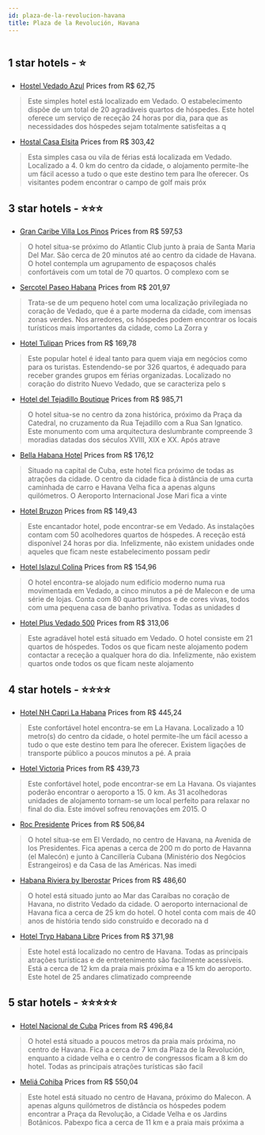 ```yaml
---
id: plaza-de-la-revolucion-havana
title: Plaza de la Revolución, Havana
---
```


<center><img src="https://photos.hotelbeds.com/giata/06/067522/067522a_hb_a_030.jpg" alt="" /></center>


##  1 star hotels - ⭐️

-    [Hostel Vedado Azul](https://www.hurb.com/br/aud/https://www.hurb.com/br/hotels/plaza-de-la-revolucion/hostel-vedado-azul-HT-2G35?cmp=18055) Prices from R$ 62,75
   > Este simples hotel está localizado em Vedado. O estabelecimento dispõe de um total de 20 agradáveis quartos de hóspedes. Este hotel oferece um serviço de receção 24 horas por dia, para que as necessidades dos hóspedes sejam totalmente satisfeitas a q
-    [Hostal Casa Elsita](https://www.hurb.com/br/aud/https://www.hurb.com/br/hotels/plaza-de-la-revolucion/hostal-casa-elsita-HT-SPMQ?cmp=18055) Prices from R$ 303,42
   > Esta simples casa ou vila de férias está localizada em Vedado. Localizado a 4. 0 km do centro da cidade, o alojamento permite-lhe um fácil acesso a tudo o que este destino tem para lhe oferecer. Os visitantes podem encontrar o campo de golf mais próx

##  3 star hotels - ⭐️⭐️⭐️

-    [Gran Caribe Villa Los Pinos](https://www.hurb.com/br/aud/https://www.hurb.com/br/hotels/plaza-de-la-revolucion/gran-caribe-villa-los-pinos-HT-4CFM?cmp=18055) Prices from R$ 597,53
   > O hotel situa-se próximo do Atlantic Club junto à praia de Santa Maria Del Mar. São cerca de 20 minutos até ao centro da cidade de Havana. O hotel contempla um agrupamento de espaçosos chalés confortáveis com um total de 70 quartos. O complexo com se
-    [Sercotel Paseo Habana](https://www.hurb.com/br/aud/https://www.hurb.com/br/hotels/plaza-de-la-revolucion/sercotel-paseo-habana-HT-KMVW?cmp=18055) Prices from R$ 201,97
   > Trata-se de um pequeno hotel com uma localização privilegiada no coração de Vedado, que é a parte moderna da cidade, com imensas zonas verdes. Nos arredores, os hóspedes podem encontrar os locais turísticos mais importantes da cidade, como La Zorra y
-    [Hotel Tulipan](https://www.hurb.com/br/aud/https://www.hurb.com/br/hotels/plaza-de-la-revolucion/hotel-tulipan-HT-EHND?cmp=18055) Prices from R$ 169,78
   > Este popular hotel é ideal tanto para quem viaja em negócios como para os turistas. Estendendo-se por 326 quartos, é adequado para receber grandes grupos em férias organizadas. Localizado no coração do distrito Nuevo Vedado, que se caracteriza pelo s
-    [Hotel del Tejadillo Boutique](https://www.hurb.com/br/aud/https://www.hurb.com/br/hotels/plaza-de-la-revolucion/hotel-del-tejadillo-boutique-HT-1PQK?cmp=18055) Prices from R$ 985,71
   > O hotel situa-se no centro da zona histórica, próximo da Praça da Catedral, no cruzamento da Rua Tejadillo com a Rua San Ignatico. Este monumento com uma arquitectura deslumbrante compreende 3 moradias datadas dos séculos XVIII, XIX e XX. Após atrave
-    [Bella Habana Hotel](https://www.hurb.com/br/aud/https://www.hurb.com/br/hotels/plaza-de-la-revolucion/bella-habana-hotel-HT-VBN6?cmp=18055) Prices from R$ 176,12
   > Situado na capital de Cuba, este hotel fica próximo de todas as atrações da cidade. O centro da cidade fica à distância de uma curta caminhada de carro e Havana Velha fica a apenas alguns quilómetros. O Aeroporto Internacional Jose Mari fica a vinte 
-    [Hotel Bruzon](https://www.hurb.com/br/aud/https://www.hurb.com/br/hotels/plaza-de-la-revolucion/hotel-bruzon-HT-IDRV?cmp=18055) Prices from R$ 149,43
   > Este encantador hotel, pode encontrar-se em Vedado. As instalações contam com 50 acolhedores quartos de hóspedes. A receção está disponível 24 horas por dia. Infelizmente, não existem unidades onde aqueles que ficam neste estabelecimento possam pedir
-    [Hotel Islazul Colina](https://www.hurb.com/br/aud/https://www.hurb.com/br/hotels/plaza-de-la-revolucion/hotel-islazul-colina-HT-4RCC?cmp=18055) Prices from R$ 154,96
   > O hotel encontra-se alojado num edifício moderno numa rua movimentada em Vedado, a cinco minutos a pé de Malecon e de uma série de lojas. Conta com 80 quartos limpos e de cores vivas, todos com uma pequena casa de banho privativa. Todas as unidades d
-    [Hotel Plus Vedado 500](https://www.hurb.com/br/aud/https://www.hurb.com/br/hotels/plaza-de-la-revolucion/hotel-plus-vedado-500-HT-1BFE?cmp=18055) Prices from R$ 313,06
   > Este agradável hotel está situado em Vedado. O hotel consiste em 21 quartos de hóspedes. Todos os que ficam neste alojamento podem contactar a receção a qualquer hora do dia. Infelizmente, não existem quartos onde todos os que ficam neste alojamento 

##  4 star hotels - ⭐️⭐️⭐️⭐️

-    [Hotel NH Capri La Habana](https://www.hurb.com/br/aud/https://www.hurb.com/br/hotels/plaza-de-la-revolucion/hotel-nh-capri-la-habana-HT-XKEI?cmp=18055) Prices from R$ 445,24
   > Este confortável hotel encontra-se em La Havana. Localizado a 10 metro(s) do centro da cidade, o hotel permite-lhe um fácil acesso a tudo o que este destino tem para lhe oferecer. Existem ligações de transporte público a poucos minutos a pé. A praia 
-    [Hotel Victoria](https://www.hurb.com/br/aud/https://www.hurb.com/br/hotels/plaza-de-la-revolucion/hotel-victoria-HT-13TB?cmp=18055) Prices from R$ 439,73
   > Este confortável hotel, pode encontrar-se em La Havana. Os viajantes poderão encontrar o aeroporto a 15. 0 km. As 31 acolhedoras unidades de alojamento tornam-se um local perfeito para relaxar no final do dia. Este imóvel sofreu renovações em 2015. O
-    [Roc Presidente](https://www.hurb.com/br/aud/https://www.hurb.com/br/hotels/plaza-de-la-revolucion/roc-presidente-HT-J0EI?cmp=18055) Prices from R$ 506,84
   > O hotel situa-se em El Verdado, no centro de Havana, na Avenida de los Presidentes. Fica apenas a cerca de 200 m do porto de Havanna (el Malecón) e junto à Cancillería Cubana (Ministério dos Negócios Estrangeiros) e da Casa de las Américas. Nas imedi
-    [Habana Riviera by Iberostar](https://www.hurb.com/br/aud/https://www.hurb.com/br/hotels/plaza-de-la-revolucion/habana-riviera-by-iberostar-HT-107L?cmp=18055) Prices from R$ 486,60
   > O hotel está situado junto ao Mar das Caraíbas no coração de Havana, no distrito Vedado da cidade. O aeroporto internacional de Havana fica a cerca de 25 km do hotel. O hotel conta com mais de 40 anos de história tendo sido construído e decorado na d
-    [Hotel Tryp Habana Libre](https://www.hurb.com/br/aud/https://www.hurb.com/br/hotels/plaza-de-la-revolucion/hotel-tryp-habana-libre-HT-4F5U?cmp=18055) Prices from R$ 371,98
   > Este hotel está localizado no centro de Havana. Todas as principais atrações turísticas e de entretenimento são facilmente acessíveis. Está a cerca de 12 km da praia mais próxima e a 15 km do aeroporto. Este hotel de 25 andares climatizado compreende

##  5 star hotels - ⭐️⭐️⭐️⭐️⭐️

-    [Hotel Nacional de Cuba](https://www.hurb.com/br/aud/https://www.hurb.com/br/hotels/plaza-de-la-revolucion/hotel-nacional-de-cuba-HT-984K?cmp=18055) Prices from R$ 496,84
   > O hotel está situado a poucos metros da praia mais próxima, no centro de Havana. Fica a cerca de 7 km da Plaza de la Revolución, enquanto a cidade velha e o centro de congressos ficam a 8 km do hotel. Todas as principais atrações turísticas são facil
-    [Meliá Cohiba](https://www.hurb.com/br/aud/https://www.hurb.com/br/hotels/plaza-de-la-revolucion/melia-cohiba-HT-EVD3?cmp=18055) Prices from R$ 550,04
   > Este hotel está situado no centro de Havana, próximo do Malecon. A apenas alguns quilómetros de distância os hóspedes podem encontrar a Praça da Revolução, a Cidade Velha e os Jardins Botânicos. Pabexpo fica a cerca de 11 km e a praia mais próxima a 
